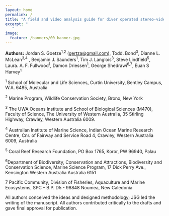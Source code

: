 ```yaml
---
layout: home
permalink: /
title: "A field and video analysis guide for diver operated stereo-video"
excerpt: "   
   "
image:
  feature: /banners/00_banner.jpg
---
```


**Authors:** Jordan S. Goetze<sup>1,2</sup> ([gertza@gmail.com](mailto:gertza@gmail.com)), Todd. Bond<sup>3</sup>, Dianne L. McLean<sup>3,4</sup> , Benjamin J. Saunders<sup>1</sup>, Tim J. Langlois<sup>3</sup>, Steve Lindfield<sup>5</sup>, Laura. A. F. Fullwood<sup>1</sup>, Damon Driessen<sup>1</sup>, George Shedrawi<sup>6,7</sup>, Euan S Harvey<sup>1</sup>

<sup>1 </sup>School of Molecular and Life Sciences, Curtin University, Bentley Campus, W.A. 6485, Australia

<sup>2</sup> Marine Program, Wildlife Conservation Society, Bronx, New York

<sup>3</sup> The UWA Oceans Institute and School of Biological Sciences (M470), Faculty of Science, The University of Western Australia, 35 Stirling Highway, Crawley, Western Australia 6009.

<sup>4</sup> Australian Institute of Marine Science, Indian Ocean Marine Research Centre, Cnr. of Fairway and Service Road 4, Crawley, Western Australia 6009, Australia

<sup>5</sup> Coral Reef Research Foundation, PO Box 1765, Koror, PW 96940, Palau

<sup>6</sup>Department of Biodiversity, Conservation and Attractions, Biodiversity and Conservation Science, Marine Science Program, 17 Dick Perry Ave., Kensington Western Australia Australia 6151

7 Pacific Community, Division of Fisheries, Aquaculture and Marine Ecosystems, SPC – B.P. D5 - 98848 Noumea, New Caledonia

All authors conceived the ideas and designed methodology; JSG led the writing of the manuscript. All authors contributed critically to the drafts and gave final approval for publication.
